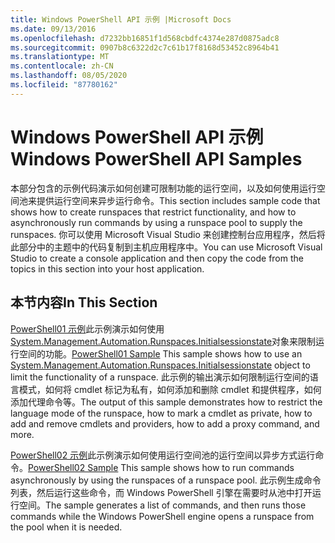 ```yaml
---
title: Windows PowerShell API 示例 |Microsoft Docs
ms.date: 09/13/2016
ms.openlocfilehash: d7232bb16851f1d568cbdfc4374e287d0875adc8
ms.sourcegitcommit: 0907b8c6322d2c7c61b17f8168d53452c8964b41
ms.translationtype: MT
ms.contentlocale: zh-CN
ms.lasthandoff: 08/05/2020
ms.locfileid: "87780162"
---
```

# <a name="windows-powershell-api-samples"></a><span data-ttu-id="e59f3-102">Windows PowerShell API 示例</span><span class="sxs-lookup"><span data-stu-id="e59f3-102">Windows PowerShell API Samples</span></span>

<span data-ttu-id="e59f3-103">本部分包含的示例代码演示如何创建可限制功能的运行空间，以及如何使用运行空间池来提供运行空间来异步运行命令。</span><span class="sxs-lookup"><span data-stu-id="e59f3-103">This section includes sample code that shows how to create runspaces that restrict functionality, and how to asynchronously run commands by using a runspace pool to supply the runspaces.</span></span> <span data-ttu-id="e59f3-104">你可以使用 Microsoft Visual Studio 来创建控制台应用程序，然后将此部分中的主题中的代码复制到主机应用程序中。</span><span class="sxs-lookup"><span data-stu-id="e59f3-104">You can use Microsoft Visual Studio to create a console application and then copy the code from the topics in this section into your host application.</span></span>

## <a name="in-this-section"></a><span data-ttu-id="e59f3-105">本节内容</span><span class="sxs-lookup"><span data-stu-id="e59f3-105">In This Section</span></span>

<span data-ttu-id="e59f3-106">[PowerShell01 示例](./windows-powershell01-sample.md)此示例演示如何使用[System.Management.Automation.Runspaces.Initialsessionstate](/dotnet/api/System.Management.Automation.Runspaces.InitialSessionState)对象来限制运行空间的功能。</span><span class="sxs-lookup"><span data-stu-id="e59f3-106">[PowerShell01 Sample](./windows-powershell01-sample.md) This sample shows how to use an [System.Management.Automation.Runspaces.Initialsessionstate](/dotnet/api/System.Management.Automation.Runspaces.InitialSessionState) object to limit the functionality of a runspace.</span></span> <span data-ttu-id="e59f3-107">此示例的输出演示如何限制运行空间的语言模式，如何将 cmdlet 标记为私有，如何添加和删除 cmdlet 和提供程序，如何添加代理命令等。</span><span class="sxs-lookup"><span data-stu-id="e59f3-107">The output of this sample demonstrates how to restrict the language mode of the runspace, how to mark a cmdlet as private, how to add and remove cmdlets and providers, how to add a proxy command, and more.</span></span>

<span data-ttu-id="e59f3-108">[PowerShell02 示例](./windows-powershell02-sample.md)此示例演示如何使用运行空间池的运行空间以异步方式运行命令。</span><span class="sxs-lookup"><span data-stu-id="e59f3-108">[PowerShell02 Sample](./windows-powershell02-sample.md) This sample shows how to run commands asynchronously by using the runspaces of a runspace pool.</span></span> <span data-ttu-id="e59f3-109">此示例生成命令列表，然后运行这些命令，而 Windows PowerShell 引擎在需要时从池中打开运行空间。</span><span class="sxs-lookup"><span data-stu-id="e59f3-109">The sample generates a list of commands, and then runs those commands while the Windows PowerShell engine opens a runspace from the pool when it is needed.</span></span>

